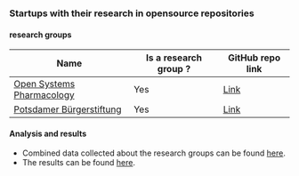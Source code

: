 ### Startups with their research in opensource repositories  

#### research groups 
| Name                                                                                                          | Is a research group ? | GitHub repo link                                                | 
|---------------------------------------------------------------------------------------------------------------------------------|-----------------------|-----------------------------------------------------------------|
| [Open Systems Pharmacology](./open_systems_pharmacology)                                             | Yes                                                    | [Link](https://github.com/Open-Systems-Pharmacology)            |
| [Potsdamer Bürgerstiftung](./potsdamer_bürgerstiftung)                                              | Yes                                                       | [Link](https://github.com/potsdamer-buergerstiftung)            |

#### Analysis and results
* Combined data collected about the research groups can be found [here](combined.csv).
* The results can be found [here](analysis.ipynb).
